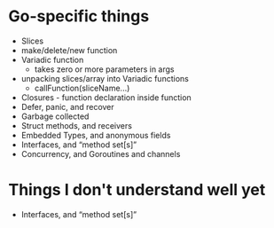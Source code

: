 # Go-specific things

- Slices
- make/delete/new function
- Variadic function
    - takes zero or more parameters in args
- unpacking slices/array into Variadic functions
    - callFunction(sliceName...)
- Closures - function declaration inside function
- Defer, panic, and recover
- Garbage collected
- Struct methods, and receivers
- Embedded Types, and anonymous fields
- Interfaces, and “method set[s]”
- Concurrency, and Goroutines and channels

# Things I don't understand well yet

- Interfaces, and “method set[s]”
